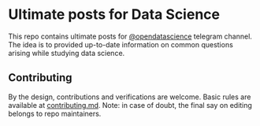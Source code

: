 # Ultimate posts for Data Science

This repo contains ultimate posts for [@opendatascience](https://t.me/opendatascience) telegram channel. The idea is to provided up-to-date information on common questions arising while studying data science.

## Contributing

By the design, contributions and verifications are welcome. Basic rules are available at [contributing.md](https://github.com/open-data-science/ultimate_posts/blob/master/contributing.md). Note: in case of doubt, the final say on editing belongs to repo maintainers. 
